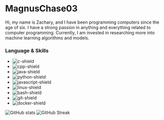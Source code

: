 # MagnusChase03

Hi, my name is Zachary, and I have been programming computers since the age of six. I have a strong passion in anything and everything related to computer programming. Currently, I am invested in researching more into machine learning algorithms and models.

<h3> Language & Skills </h3>

- ![c-shield]
- ![cpp-shield]
- ![java-shield]
- ![python-shield]
- ![javascript-shield]
- ![linux-shield]
- ![bash-shield]
- ![git-shield]
- ![docker-shield]

![GitHub stats](https://github-readme-stats.vercel.app/api?username=magnuschase03&show_icons=true&theme=react&hide_border=true)
![GitHub Streak](https://streak-stats.demolab.com?user=magnuschase03&theme=react&hide_border=true)


[c-shield]: https://img.shields.io/badge/C-20232A?style=for-the-badge&logo=c
[cpp-shield]: https://img.shields.io/badge/C++-20232A?style=for-the-badge&logo=c%2B%2B
[java-shield]: https://img.shields.io/badge/Java-20232A?style=for-the-badge&logo=java
[python-shield]: https://img.shields.io/badge/Python-20232A?style=for-the-badge&logo=python
[javascript-shield]: https://img.shields.io/badge/Javascript-20232A?style=for-the-badge&logo=javascript
[linux-shield]: https://img.shields.io/badge/Unix-20232A?style=for-the-badge&logo=archlinux
[bash-shield]: https://img.shields.io/badge/Bash-20232A?style=for-the-badge&logo=gnubash
[git-shield]: https://img.shields.io/badge/Git-20232A?style=for-the-badge&logo=git
[docker-shield]: https://img.shields.io/badge/Docker-20232A?style=for-the-badge&logo=docker
